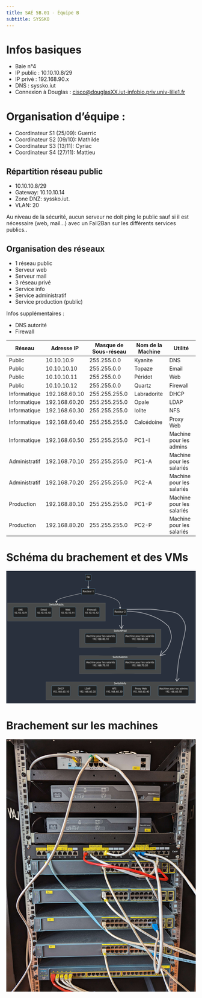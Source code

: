 ```yaml
---
title: SAÉ 5B.01 - Équipe B
subtitle: SYSSKO
---
```


# Infos basiques
- Baie n°4
- IP public : 10.10.10.8/29
- IP privé : 192.168.90.x
- DNS : syssko.iut
- Connexion à Douglas : cisco@douglasXX.iut-infobio.priv.univ-lille1.fr

# Organisation d’équipe :
 - Coordinateur S1 (25/09): Guerric
 - Coordinateur S2 (09/10): Mathilde
 - Coordinateur S3 (13/11): Cyriac
 - Coordinateur S4 (27/11): Mattieu


## Répartition réseau public
- 10.10.10.8/29
- Gateway: 10.10.10.14
- Zone DNZ: syssko.iut.
- VLAN: 20


Au niveau de la sécurité, aucun serveur ne doit ping le public sauf si il est nécessaire (web, mail…) avec un Fail2Ban sur les différents services publics..

## Organisation des réseaux 
   - 1 réseau public
   - Serveur web
   - Serveur mail
   - 3 réseau privé
   - Service info
   - Service administratif
   - Service production (public)

Infos supplémentaires : 
 - DNS autorité
 - Firewall


| Réseau            | Adresse IP        | Masque de Sous-réseau | Nom de la Machine  | Utilité                   |
|-------------------|-------------------|-----------------------|--------------------|---------------------------|
| Public            | 10.10.10.9        | 255.255.0.0           | Kyanite            | DNS                       |
| Public            | 10.10.10.10       | 255.255.0.0           | Topaze             | Email                     |
| Public            | 10.10.10.11       | 255.255.0.0           | Péridot            | Web                       |
| Public            | 10.10.10.12       | 255.255.0.0           | Quartz             | Firewall                  |
| Informatique      | 192.168.60.10     | 255.255.255.0         | Labradorite        | DHCP                      |
| Informatique      | 192.168.60.20     | 255.255.255.0         | Opale              | LDAP                      |
| Informatique      | 192.168.60.30     | 255.255.255.0         | Iolite             | NFS                       |
| Informatique      | 192.168.60.40     | 255.255.255.0         | Calcédoine         | Proxy Web                 |
| Informatique      | 192.168.60.50     | 255.255.255.0         | PC1-I              | Machine pour les admins   |
| Administratif     | 192.168.70.10     | 255.255.255.0         | PC1-A              | Machine pour les salariés |
| Administratif     | 192.168.70.20     | 255.255.255.0         | PC2-A              | Machine pour les salariés |
| Production        | 192.168.80.10     | 255.255.255.0         | PC1-P              | Machine pour les salariés |
| Production        | 192.168.80.20     | 255.255.255.0         | PC2-P              | Machine pour les salariés |

# Schéma du brachement et des VMs
![image](doc/images/diagram-reseau.png)

# Brachement sur les machines
![image-machine](doc/images/cablage_machine.jpg)